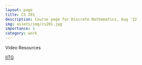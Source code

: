 ```yaml
---
layout: page
title: CS 201
description: Course page for Discrete Mathematics, Aug '22
img: assets/img/cs201.jpg
importance: 1
category: work
---
```


Video Resources


[IITG](https://youtube.com/playlist?list=PLwdnzlV3ogoVxVxCTlI45pDVM1aoYoMHf)

